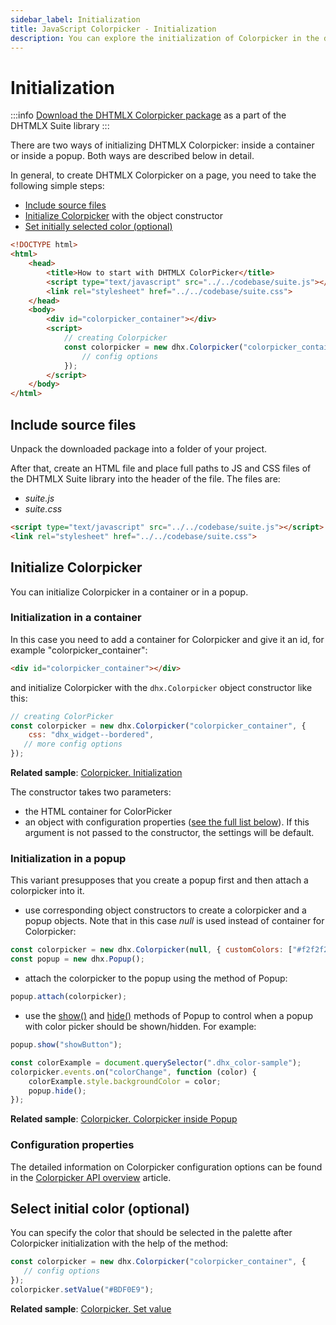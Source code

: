 ```yaml
---
sidebar_label: Initialization
title: JavaScript Colorpicker - Initialization 
description: You can explore the initialization of Colorpicker in the documentation of the DHTMLX JavaScript UI library. Browse developer guides and API reference, try out code examples and live demos, and download a free 30-day evaluation version of DHTMLX Suite 7.
---
```


# Initialization

:::info
[Download the DHTMLX Colorpicker package](https://dhtmlx.com/docs/products/dhtmlxSuite/download.shtml) as a part of the DHTMLX Suite library
:::

There are two ways of initializing DHTMLX Colorpicker: inside a container or inside a popup. Both ways are described below in detail.

In general, to create DHTMLX Colorpicker on a page, you need to take the following simple steps:

- [Include source files](#include-source-files)
- [Initialize Colorpicker](#initialize-colorpicker) with the object constructor
- [Set initially selected color (optional)](#select-initial-color-optional)

~~~html
<!DOCTYPE html>
<html>
    <head>
        <title>How to start with DHTMLX ColorPicker</title>         
        <script type="text/javascript" src="../../codebase/suite.js"></script>
        <link rel="stylesheet" href="../../codebase/suite.css">
    </head>
    <body>
    	<div id="colorpicker_container"></div>
        <script>
            // creating Colorpicker 
            const colorpicker = new dhx.Colorpicker("colorpicker_container", {
                // config options
			});
        </script>
    </body>
</html>
~~~

## Include source files

Unpack the downloaded package into a folder of your project.

After that, create an HTML file and place full paths to JS and CSS files of the DHTMLX Suite library into the header of the file. The files are:

- *suite.js*
- *suite.css*

~~~html title="index.html"
<script type="text/javascript" src="../../codebase/suite.js"></script>
<link rel="stylesheet" href="../../codebase/suite.css">
~~~

## Initialize Colorpicker

You can initialize Colorpicker in a container or in a popup.

### Initialization in a container

In this case you need to add a container for Colorpicker and give it an id, for example "colorpicker_container":

~~~html title="index.html"
<div id="colorpicker_container"></div>
~~~

and initialize Colorpicker with the `dhx.Colorpicker` object constructor like this:

~~~js title="index.js"
// creating ColorPicker
const colorpicker = new dhx.Colorpicker("colorpicker_container", {
    css: "dhx_widget--bordered",
   // more config options
});
~~~

**Related sample**: [Colorpicker. Initialization](https://snippet.dhtmlx.com/ezk8rk4m)

The constructor takes two parameters:

- the HTML container for ColorPicker
- an object with configuration properties ([see the full list below](#configuration-properties)). If this argument is not passed to the constructor, the settings will be default.


### Initialization in a popup

This variant presupposes that you create a popup first and then attach a colorpicker into it. 

- use corresponding object constructors to create a colorpicker and a popup objects. Note that in this case *null* is used instead of container for Colorpicker:

~~~js
const colorpicker = new dhx.Colorpicker(null, { customColors: ["#f2f2f2"] });
const popup = new dhx.Popup();
~~~

- attach the colorpicker to the popup using the [](../popup/api/popup_attach_method.md) method of Popup:

~~~js
popup.attach(colorpicker);
~~~

- use the [show()](../../popup/api/popup_show_method/) and [hide()](../../popup/api/popup_hide_method/) methods of Popup to control when a popup with color picker should be shown/hidden. For example:

~~~js
popup.show("showButton");

const colorExample = document.querySelector(".dhx_color-sample");
colorpicker.events.on("colorChange", function (color) {
	colorExample.style.backgroundColor = color;
	popup.hide();
});
~~~

**Related sample**: [Colorpicker. Colorpicker inside Popup](https://snippet.dhtmlx.com/kw3e0h4j)

### Configuration properties

The detailed information on Colorpicker configuration options can be found in the [Colorpicker API overview](colorpicker/api/api_overview.md#properties) article.

## Select initial color (optional)

You can specify the color that should be selected in the palette after Colorpicker initialization with the help of the [](colorpicker/api/colorpicker_setvalue_method.md) method:

~~~js
const colorpicker = new dhx.Colorpicker("colorpicker_container", {
   // config options
});
colorpicker.setValue("#BDF0E9");
~~~

**Related sample**: [Colorpicker. Set value](https://snippet.dhtmlx.com/h6oc5qsq)
